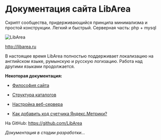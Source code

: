 # Документация сайта LibArea

Скрипт сообщества, придерживающийся принципа минимализма и простой конструкции. Легкий и быстрый. Серверная часть: php + mysql

![LibArea](/assets/images/libarea-home.jpg)

http://libarea.ru

В настоящее время LibArea полностью поддерживает локализацию на английском языке, румынскую и русскую логизацию. Работа над другими языками продолжается.


**Некоторая документация:**

* [Философия сайта](./philosophy)

* [Структура каталогов](./structure)

* [Настройка веб-сервера](./web-server-configuration)

* [Как добавить код счетчика Яндекс.Метрики?](./metrica)

На GitHub: https://github.com/LibArea

*Документация в стадии разработки...*